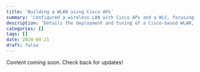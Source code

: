 ```yaml
---
title: 'Building a WLAN using Cisco APs'
summary: 'Configured a wireless LAN with Cisco APs and a WLC, focusing on enterprise Wi-Fi design, security, and seamless roaming.'
description: 'Details the deployment and tuning of a Cisco-based WLAN, including controller setup, AP provisioning, and best practices for secure wireless access.'
categories: []
tags: []
date: 2024-04-21
draft: false
---
```


Content coming soon. Check back for updates!
